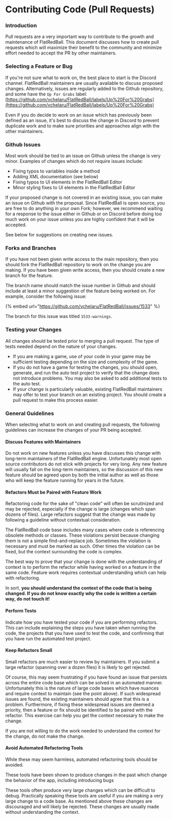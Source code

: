 # Contributing Code (Pull Requests)

### Introduction

Pull requests are a very important way to contribute to the growth and maintenance of FlatRedBall. This document discusses how to create pull requests which will maximize their benefit to the community and minimize effort needed to accept the PR by other maintainers.

### Selecting a Feature or Bug

If you're not sure what to work on, the best place to start is the Discord channel. FlatRedBall maintainers are usually available to discuss proposed changes. Alternatively, issues are regularly added to the Github repository, and some have the `Up For Grabs` label: [https://github.com/vchelaru/FlatRedBall/labels/Up%20For%20Grabs](https://github.com/vchelaru/FlatRedBall/labels/Up%20For%20Grabs)

Even if you do decide to work on an issue which has previously been defined as an issue, it's best to discuss the change in Discord to prevent duplicate work and to make sure priorities and approaches align with the other maintainers.

### Github Issues

Most work should be tied to an issue on Github unless the change is very minor. Examples of changes which do not require issues include:

* Fixing typos to variables inside a method
* Adding XML documentation (see below)
* Fixing typos to UI elements in the FlatRedBall Editor
* Minor styling fixes to UI elements in the FlatRedBall Editor

If your proposed change is not covered in an existing issue, you can make an issue on Github with the proposal. Since FlatRedBall is open source, you are free to do anything in your own Fork; however, we recommend waiting for a response to the issue either in Github or on Discord before doing too much work on your issue unless you are highly confident that it will be accepted.

See below for suggestions on creating new issues.

### Forks and Branches

If you have not been given write access to the main repository, then you should fork the FlatRedBall repository to work on the change you are making. If you have been given write access, then you should create a new branch for the feature.

The branch name should match the issue number in Github and should include at least a minor suggestion of the feature being worked on. For example, consider the following issue:

{% embed url="https://github.com/vchelaru/FlatRedBall/issues/1533" %}

The branch for this issue was titled `1533-warnings`.

### Testing your Changes

All changes should be tested prior to merging a pull request. The type of tests needed depend on the nature of your changes.

* If you are making a game, use of your code in your game may be sufficient testing depending on the size and complexity of the game.
* If you do not have a game for testing the changes, you should open, generate, and run the auto test project to verify that the change does not introduce problems. You may also be asked to add additional tests to the auto test.
* If your change is particularly valuable, existing FlatRedBall maintainers may offer to test your branch on an existing project. You should create a pull request to make this process easier.

### General Guidelines

When selecting what to work on and creating pull requests, the following guidelines can increase the changes of your PR being accepted.

#### Discuss Features with Maintainers

Do not work on new features unless you have discusses this change with long-term maintainers of the FlatRedBall engine. Unfortunately most open source contributors do not stick with projects for very long. Any new feature will usually fall on the long-term maintainers, so the discussion of this new feature should be agreed upon by both the initial author as well as those who will keep the feature running for years in the future.

#### Refactors Must be Paired with Feature Work

Refactoring code for the sake of "clean code" will often be scrutinized and may be rejected, especially if the change is large (changes which span dozens of files). Large refactors suggest that the change was made by following a guideline without contextual consideration.

The FlatRedBall code base includes many cases where code is referencing obsolete methods or classes. These violations persist because changing them is not a simple find-and-replace job. Sometimes the violation is necessary and must be marked as such. Other times the violation can be fixed, but the context surrounding the code is complex.

The best way to prove that your change is done with the understanding of context is to perform the refactor while having worked on a feature in the same code. Feature work requires contextual understanding which can help with refactoring.

In sort, **you should understand the context of the code that is being changed. If you do not know exactly why the code is written a certain way, do not touch it!**

#### Perform Tests

Indicate how you have tested your code if you are performing refactors. This can include explaining the steps you have taken when running the code, the projects that you have used to test the code, and confirming that you have run the automated test project.

#### Keep Refactors Small

Small refactors are much easier to review by maintainers. If you submit a large refactor (spanning over a dozen files) it is likely to get rejected.

Of course, this may seem frustrating if you have found an issue that persists across the entire code base which can be solved in an automated manner. Unfortunately this is the nature of large code bases which have nuances and require context to maintain (see the point above). If such widespread issues are found, the existing maintainers should agree that this is a problem. Furthermore, if fixing these widespread issues are deemed a priority, then a feature or fix should be identified to be paired with the refactor. This exercise can help you get the context necessary to make the change.

If you are not willing to do the work needed to understand the context for the change, do not make the change.

#### Avoid Automated Refactoring Tools

While these may seem harmless, automated refactoring tools should be avoided.

These tools have been shown to produce changes in the past which change the behavior of the app, including introducing bugs

These tools often produce very large changes which can be difficult to debug. Practically speaking these tools are useful if you are making a very large change to a code base. As mentioned above these changes are discouraged and will likely be rejected. These changes are usually made without understanding the context.
